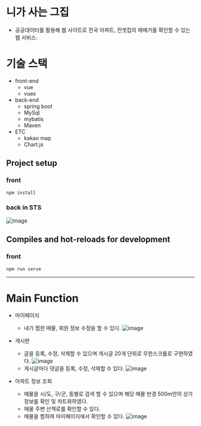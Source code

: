 # 니가 사는 그집
- 공공데이터를 활용해 웹 사이트로 전국 아파트, 전셋집의 매매가를 확인할 수 있는 웹 서비스.

# 기술 스택
- front-end
  - vue
  - vuex
- back-end
  - spring boot
  - MySql
  - mybatis
  - Maven
- ETC
  - kakao map
  - Chart.js

## Project setup
### front

```
npm install
```
### back in STS
![image](https://user-images.githubusercontent.com/62179139/157039931-239ff546-faf4-4f03-80a5-1fdc0348c8f0.png)

## Compiles and hot-reloads for development
### front
```
npm run serve
```

----------------------------
# Main Function
- 마이페이지
  - 내가 찜한 매물, 회원 정보 수정을 할 수 있다.
![image](https://user-images.githubusercontent.com/62179139/157041912-de453c15-29e1-4b76-be33-bf02b09385f9.png)

- 게시판
  - 글을 등록, 수정, 삭제할 수 있으며 게시글 20개 단위로 무한스크롤로 구현하였다.
![image](https://user-images.githubusercontent.com/62179139/157042098-f3247b1c-6684-4882-a1e0-acc5f8375f6f.png)
  - 게시글마다 댓글을 등록, 수정, 삭제할 수 있다.
![image](https://user-images.githubusercontent.com/62179139/157042368-384d6df5-4ddd-485e-a9c9-e91590f9faa4.png)

- 아파트 정보 조회
  - 매물을 시/도, 구/군, 동별로 검색 할 수 있으며 해당 매물 반경 500m안의 상가 정보를 확인 및 차트화하였다.
  - 매물 주변 산책로를 확인할 수 있다.
  - 매물을 찜하여 마이페이지에서 확인할 수 있다.
![image](https://user-images.githubusercontent.com/62179139/157042708-6b5bb20d-cbfd-48b0-88d8-2afcc6c15018.png)
